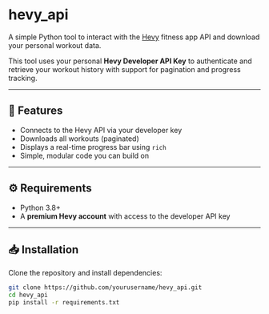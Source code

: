 # hevy_api

A simple Python tool to interact with the [Hevy](https://hevy.com/) fitness app API and download your personal workout data.

This tool uses your personal **Hevy Developer API Key** to authenticate and retrieve your workout history with support for pagination and progress tracking.

---

## 🔧 Features

- Connects to the Hevy API via your developer key
- Downloads all workouts (paginated)
- Displays a real-time progress bar using `rich`
- Simple, modular code you can build on

---

## ⚙️ Requirements

- Python 3.8+
- A **premium Hevy account** with access to the developer API key

---

## 📥 Installation

Clone the repository and install dependencies:

```bash
git clone https://github.com/yourusername/hevy_api.git
cd hevy_api
pip install -r requirements.txt
```
